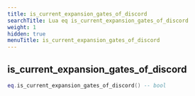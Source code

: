 ```yaml
---
title: is_current_expansion_gates_of_discord
searchTitle: Lua eq is_current_expansion_gates_of_discord
weight: 1
hidden: true
menuTitle: is_current_expansion_gates_of_discord
---
```

## is_current_expansion_gates_of_discord
```lua
eq.is_current_expansion_gates_of_discord() -- bool
```